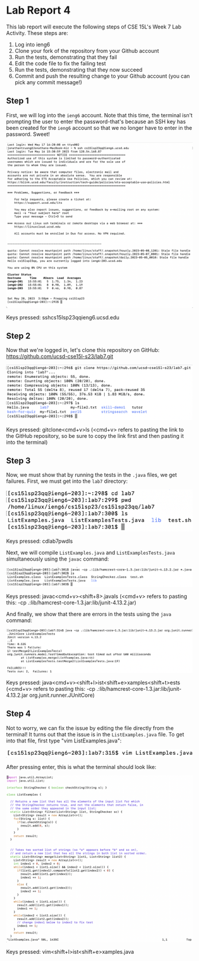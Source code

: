 # Lab Report 4

This lab report will execute the following steps of CSE 15L's Week 7 Lab Activity. These steps are:
1. Log into ieng6
2. Clone your fork of the repository from your Github account
3. Run the tests, demonstrating that they fail
4. Edit the code file to fix the failing test
5. Run the tests, demonstrating that they now succeed
6. Commit and push the resulting change to your Github account (you can pick any commit message!)

## Step 1

First, we will log into the `ieng6` account. Note that this time, the terminal isn't prompting the user to enter the password-that's because an SSH key has been created for the `ieng6` account so that we no longer have to enter in the password. Sweet! 

![Image](ieng6login.png)

Keys pressed: ssh<space>cs15lsp23qq<shift-2>ieng6.ucsd.edu<enter>

## Step 2

Now that we're logged in, let's clone this repository on GitHub: https://github.com/ucsd-cse15l-s23/lab7.git

![Image](gitclonelab7.png)

Keys pressed: git<space>clone<space><cmd+v><enter>ls<enter> (<cmd+v> refers to pasting the link to the GitHub repository, so be sure to copy the link first and then pasting it into the terminal)

## Step 3
  
Now, we must show that by running the tests in the `.java` files, we get failures. First, we must get into the `lab7` directory:
  
![Image](cdlab7pwdls.png)
  
Keys pressed: cd<space>lab7<enter>pwd<enter>ls<enter>
  
Next, we will compile `ListExamples.java` and `ListExamplesTests.java` simultaneously using the `javac` command:

![Image](compile.png)

Keys pressed: javac<space><cmd+v><space><shift+8>.java<enter>ls<enter> (<cmd+v> refers to pasting this: -cp .:lib/hamcrest-core-1.3.jar:lib/junit-4.13.2.jar)

And finally, we show that there are errors in the tests using the `java` command:

![Image](failure.png)

Keys pressed: java<space><cmd+v><space><shift+l>ist<shift+e>xamples<shift+t>ests<enter> (<cmd+v> refers to pasting this: -cp .:lib/hamcrest-core-1.3.jar:lib/junit-4.13.2.jar org.junit.runner.JUnitCore)

## Step 4

Not to worry, we can fix the issue by editing the file directly from the terminal! It turns out that the issue is in the `ListExamples.java` file. To get into that file, first type "vim ListExamples.java":

![Image](vim_command.png)

After pressing enter, this is what the terminal should look like:
  
![Image](editListExamples.png)
  
Keys pressed: vim<space><shift+l>ist<shift+e>xamples.java<enter>
